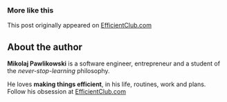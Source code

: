 


### More like this

This post originally appeared on [EfficientClub.com](https://efficientclub.com)


## About the author

__Mikolaj Pawlikowski__ is a software engineer, entrepreneur and a student of the _never-stop-learning_ philosophy.

He loves __making things efficient__, in his life, routines, work and plans. Follow his obsession at [EfficientClub.com](https://efficientclub.com)
